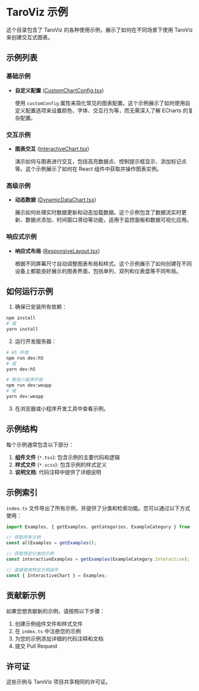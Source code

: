 # TaroViz 示例

这个目录包含了 TaroViz 的各种使用示例，展示了如何在不同场景下使用 TaroViz 来创建交互式图表。

## 示例列表

### 基础示例

- **自定义配置** ([CustomChartConfig.tsx](./CustomChartConfig.tsx))

  使用 `customConfig` 属性来简化常见的图表配置。这个示例展示了如何使用自定义配置选项来设置颜色、字体、交互行为等，而无需深入了解 ECharts 的复杂配置。

### 交互示例

- **图表交互** ([InteractiveChart.tsx](./InteractiveChart.tsx))

  演示如何与图表进行交互，包括高亮数据点、控制提示框显示、添加标记点等。这个示例展示了如何在 React 组件中获取并操作图表实例。

### 高级示例

- **动态数据** ([DynamicDataChart.tsx](./DynamicDataChart.tsx))

  展示如何处理实时数据更新和动态加载数据。这个示例包含了数据流实时更新、数据点添加、时间窗口滑动等功能，适用于监控面板和数据可视化应用。

### 响应式示例

- **响应式布局** ([ResponsiveLayout.tsx](./ResponsiveLayout.tsx))

  根据不同屏幕尺寸自动调整图表布局和样式。这个示例展示了如何创建在不同设备上都能良好展示的图表界面，包括单列、双列和仪表盘等不同布局。

## 如何运行示例

1. 确保已安装所有依赖：

```bash
npm install
# 或
yarn install
```

2. 运行开发服务器：

```bash
# H5 环境
npm run dev:h5
# 或
yarn dev:h5

# 微信小程序环境
npm run dev:weapp
# 或
yarn dev:weapp
```

3. 在浏览器或小程序开发工具中查看示例。

## 示例结构

每个示例通常包含以下部分：

1. **组件文件** (`*.tsx`): 包含示例的主要代码和逻辑
2. **样式文件** (`*.scss`): 包含示例的样式定义
3. **说明文档**: 代码注释中提供了详细说明

## 示例索引

`index.ts` 文件导出了所有示例，并提供了分类和检索功能。您可以通过以下方式使用：

```typescript
import Examples, { getExamples, getCategories, ExampleCategory } from './examples';

// 获取所有示例
const allExamples = getExamples();

// 获取特定分类的示例
const interactiveExamples = getExamples(ExampleCategory.Interactive);

// 直接使用特定示例组件
const { InteractiveChart } = Examples;
```

## 贡献新示例

如果您想贡献新的示例，请按照以下步骤：

1. 创建示例组件文件和样式文件
2. 在 `index.ts` 中注册您的示例
3. 为您的示例添加详细的代码注释和文档
4. 提交 Pull Request

## 许可证

这些示例与 TaroViz 项目共享相同的许可证。
